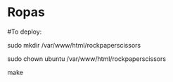 # Ropas
#To deploy:

sudo mkdir /var/www/html/rockpaperscissors 

sudo chown ubuntu /var/www/html/rockpaperscissors 

make
